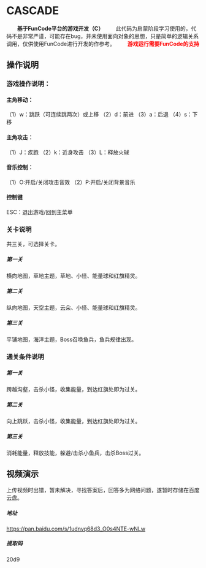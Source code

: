 # CASCADE
　　**基于FunCode平台的游戏开发（C）**
　　此代码为启蒙阶段学习使用的，代码不是非常严谨，可能存在bug，并未使用面向对象的思想，只是简单的逻辑关系调用，仅供使用FunCode进行开发的作参考。
　　**<font color=red >游戏运行需要FunCode的支持</font>**
## 操作说明
### 游戏操作说明：
#### 主角移动：
（1）w：跳跃（可连续跳两次）或上移
（2）d：前进
（3）a：后退
（4）s：下移
#### 主角攻击：
（1）J：疾跑
（2）k：近身攻击
（3）L：释放火球
#### 音乐控制：
（1）O:开启/关闭攻击音效
（2）P:开启/关闭背景音乐
#### 控制键
ESC：退出游戏/回到主菜单

### 关卡说明
共三关，可选择关卡。
##### 第一关
横向地图，草地主题，草地、小怪、能量球和红旗精灵。
##### 第二关
纵向地图，天空主题，云朵、小怪、能量球和红旗精灵。
##### 第三关
平铺地图，海洋主题，Boss召唤鱼兵，鱼兵规律出现。

### 通关条件说明
##### 第一关
跨越沟壑，击杀小怪，收集能量，到达红旗处即为过关。
##### 第二关
向上跳跃，击杀小怪，收集能量，到达红旗处即为过关。
##### 第三关
消耗能量，释放技能，躲避/击杀小鱼兵，击杀Boss过关。
## 视频演示
上传视频时出错，暂未解决，寻找答案后，回答多为网络问题，遂暂时存储在百度云盘。
##### 地址
https://pan.baidu.com/s/1udnvq68d3_O0s4NTE-wNLw 
##### 提取码
20d9 
